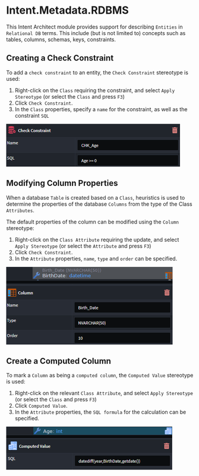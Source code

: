 # Intent.Metadata.RDBMS

This Intent Architect module provides support for describing `Entities` in `Relational DB` terms. This include (but is not limited to) concepts such as tables, columns, schemas, keys, constraints.

## Creating a Check Constraint

To add a `check constraint` to an entity, the `Check Constraint` stereotype is used:

1. Right-click on the `Class` requiring the constraint, and select `Apply Stereotype` (or select the `Class` and press `F3`)
2. Click `Check Constraint`.
3. In the `Class` properties, specify a `name` for the constraint, as well as the constraint `SQL`

![Check constraint](resources/images/check-constraint.png)

## Modifying Column Properties

When a database `Table` is created based on a `Class`, heuristics is used to determine the properties of the database `Columns` from the type of the Class `Attributes`.

The default properties of the column can be modified using the `Column` stereotype:

1. Right-click on the `Class Attribute` requiring the update, and select `Apply Stereotype` (or select the `Attribute` and press `F3`)
2. Click `Check Constraint`.
3. In the `Attribute` properties, `name`, `type` and `order` can be specified.

![Column properties](resources/images/column-properties.png)

## Create a Computed Column

To mark a `Column` as being a `computed column`, the `Computed Value` stereotype is used:

1. Right-click on the relevant `Class Attribute`, and select `Apply Stereotype` (or select the `Class` and press `F3`)
2. Click `Computed Value`.
3. In the `Attribute` properties, the `SQL formula` for the calculation can be specified.

![Check constraint](resources/images/computed-comlumn.png)
